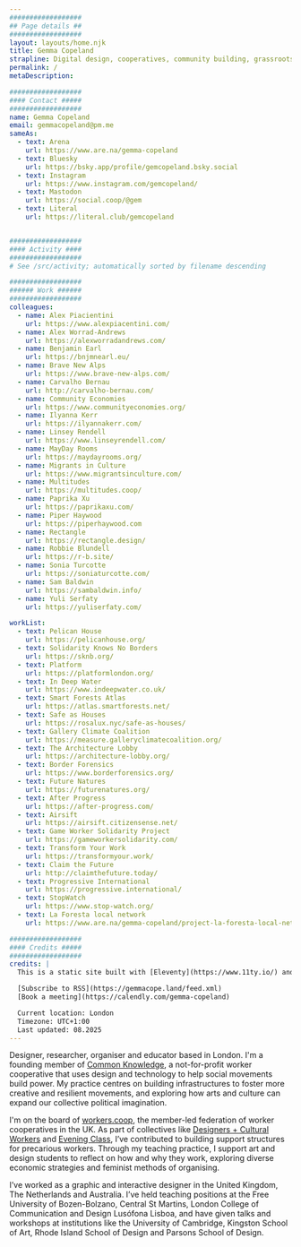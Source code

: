 ```yaml
---
##################
## Page details ##
##################
layout: layouts/home.njk
title: Gemma Copeland
strapline: Digital design, cooperatives, community building, grassroots politics, convivial technology
permalink: /
metaDescription:

##################
#### Contact #####
##################
name: Gemma Copeland
email: gemmacopeland@pm.me
sameAs:
  - text: Arena
    url: https://www.are.na/gemma-copeland
  - text: Bluesky
    url: https://bsky.app/profile/gemcopeland.bsky.social
  - text: Instagram
    url: https://www.instagram.com/gemcopeland/
  - text: Mastodon
    url: https://social.coop/@gem
  - text: Literal
    url: https://literal.club/gemcopeland


##################
#### Activity ####
##################
# See /src/activity; automatically sorted by filename descending

##################
###### Work ######
##################
colleagues:
  - name: Alex Piacientini
    url: https://www.alexpiacentini.com/
  - name: Alex Worrad-Andrews
    url: https://alexworradandrews.com/
  - name: Benjamin Earl
    url: https://bnjmnearl.eu/
  - name: Brave New Alps
    url: https://www.brave-new-alps.com/
  - name: Carvalho Bernau
    url: http://carvalho-bernau.com/
  - name: Community Economies
    url: https://www.communityeconomies.org/
  - name: Ilyanna Kerr
    url: https://ilyannakerr.com/
  - name: Linsey Rendell
    url: https://www.linseyrendell.com/
  - name: MayDay Rooms
    url: https://maydayrooms.org/
  - name: Migrants in Culture
    url: https://www.migrantsinculture.com/
  - name: Multitudes
    url: https://multitudes.coop/
  - name: Paprika Xu
    url: https://paprikaxu.com/
  - name: Piper Haywood
    url: https://piperhaywood.com
  - name: Rectangle
    url: https://rectangle.design/
  - name: Robbie Blundell
    url: https://r-b.site/
  - name: Sonia Turcotte
    url: https://soniaturcotte.com/
  - name: Sam Baldwin
    url: https://sambaldwin.info/
  - name: Yuli Serfaty
    url: https://yuliserfaty.com/

workList:
  - text: Pelican House
    url: https://pelicanhouse.org/
  - text: Solidarity Knows No Borders
    url: https://sknb.org/
  - text: Platform
    url: https://platformlondon.org/
  - text: In Deep Water
    url: https://www.indeepwater.co.uk/
  - text: Smart Forests Atlas
    url: https://atlas.smartforests.net/
  - text: Safe as Houses
    url: https://rosalux.nyc/safe-as-houses/
  - text: Gallery Climate Coalition
    url: https://measure.galleryclimatecoalition.org/
  - text: The Architecture Lobby
    url: https://architecture-lobby.org/
  - text: Border Forensics
    url: https://www.borderforensics.org/
  - text: Future Natures
    url: https://futurenatures.org/
  - text: After Progress
    url: https://after-progress.com/
  - text: Airsift
    url: https://airsift.citizensense.net/
  - text: Game Worker Solidarity Project
    url: https://gameworkersolidarity.com/
  - text: Transform Your Work
    url: https://transformyour.work/
  - text: Claim the Future
    url: http://claimthefuture.today/
  - text: Progressive International
    url: https://progressive.international/
  - text: StopWatch
    url: https://www.stop-watch.org/
  - text: La Foresta local network
    url: https://www.are.na/gemma-copeland/project-la-foresta-local-network

##################
#### Credits #####
##################
credits: |
  This is a static site built with [Eleventy](https://www.11ty.io/) and [Arena](https://www.are.na/) by [Piper Haywood](https://piperhaywood.com/). If you’re interested, you can check out the [Github repo](https://github.com/GemCopeland/personal-website). It is set in [Standard Book](https://github.com/brycewilner/Standard) by Bryce Wilner. Your data isn’t collected when using this site.

  [Subscribe to RSS](https://gemmacope.land/feed.xml)
  [Book a meeting](https://calendly.com/gemma-copeland)

  Current location: London
  Timezone: UTC+1:00
  Last updated: 08.2025
---
```


Designer, researcher, organiser and educator based in London. I'm a founding member of [Common Knowledge](https://www.commonknowledge.coop/), a not-for-profit worker cooperative that uses design and technology to help social movements build power. My practice centres on building infrastructures to foster more creative and resilient movements, and exploring how arts and culture can expand our collective political imagination.

I'm on the board of [workers.coop](https://www.workers.coop/), the member-led federation of worker cooperatives in the UK. As part of collectives like [Designers + Cultural Workers](https://www.uvwunion.org.uk/en/sectors/designers-cultural-workers/) and [Evening Class](https://www.are.na/evening-class-ijv-ziw5qtc/channels), I’ve contributed to building support structures for precarious workers. Through my teaching practice, I support art and design students to reflect on how and why they work, exploring diverse economic strategies and feminist methods of organising.

I’ve worked as a graphic and interactive designer in the United Kingdom, The Netherlands and Australia. I’ve held teaching positions at the Free University of Bozen-Bolzano, Central St Martins, London College of Communication and Design Lusófona Lisboa, and have given talks and workshops at institutions like the University of Cambridge, Kingston School of Art, Rhode Island School of Design and Parsons School of Design.